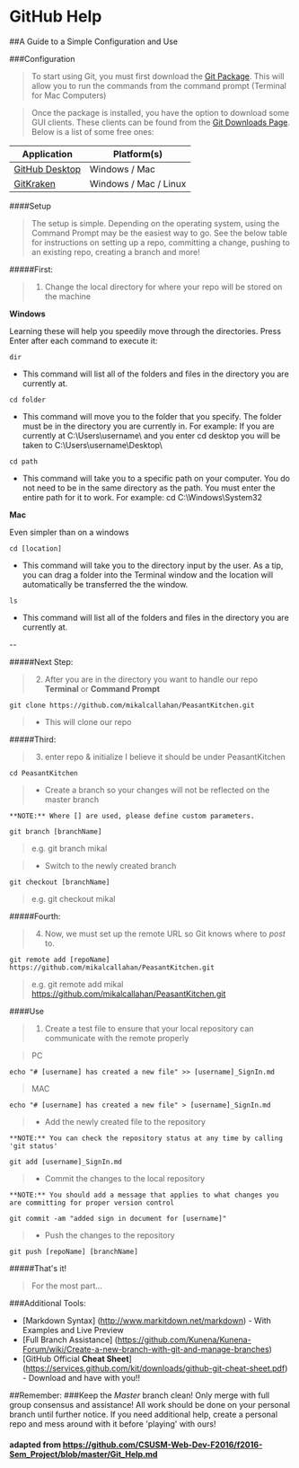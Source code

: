 GitHub Help
===========

##A Guide to a Simple Configuration and Use

###Configuration
> To start using Git, you must first download the [Git Package](https://git-scm.com/download). This will allow you to run the commands from the command prompt (Terminal for Mac Computers)

> Once the package is installed, you have the option to download some GUI clients. These clients can be found from the [Git Downloads Page](https://git-scm.com/downloads/guis). Below is a list of some free ones:

|Application	|	Platform(s)	|
|---|---|
|[GitHub Desktop](https://desktop.github.com/ )| Windows / Mac |
|[GitKraken](https://www.gitkraken.com/) | Windows / Mac / Linux |

####Setup
>The setup is simple. Depending on the operating system, using the Command Prompt may be the easiest way to go. See the below table for instructions on setting up a repo, committing a change, pushing to an existing repo, creating a branch and more!

#####First:
>1) Change the local directory for where your repo will be stored on the machine

**Windows**

Learning these will help you speedily move through the directories. Press Enter after each command to execute it:

	dir
>
- This command will list all of the folders and files in the directory you are currently at.
>

	cd folder
>
- This command will move you to the folder that you specify. The folder must be in the directory you are currently in. For example: If you are currently at C:\Users\username\ and you enter cd desktop you will be taken to C:\Users\username\Desktop\
>

	cd path
>
- This command will take you to a specific path on your computer. You do not need to be in the same directory as the path. You must enter the entire path for it to work. For example: cd C:\Windows\System32
>

**Mac**

Even simpler than on a windows

	cd [location]
>
- This command will take you to the directory input by the user. As a tip, you can drag a folder into the Terminal window and the location will automatically be transferred the the window.
>

	ls
>
- This command will list all of the folders and files in the directory you are currently at.

--

#####Next Step:
>2) After you are in the directory you want to handle our repo
 **Terminal** or **Command Prompt**

	git clone https://github.com/mikalcallahan/PeasantKitchen.git

>- This will clone our repo


#####Third:
>3) enter repo & initialize
>I believe it should be under PeasantKitchen

	cd PeasantKitchen

>- Create a branch so your changes will not be reflected on the master branch
>
	**NOTE:** Where [] are used, please define custom parameters.

	git branch [branchName]

>e.g. git branch mikal

>- Switch to the newly created branch

	git checkout [branchName]

>e.g. git checkout mikal

#####Fourth:
>4) Now, we must set up the remote URL so Git knows where to *post* to.

	git remote add [repoName] https://github.com/mikalcallahan/PeasantKitchen.git

>e.g. git remote add mikal https://github.com/mikalcallahan/PeasantKitchen.git

####Use
>1)	Create a test file to ensure that your local repository can communicate with the remote properly

>PC

	echo "# [username] has created a new file" >> [username]_SignIn.md

>MAC

	echo "# [username] has created a new file" > [username]_SignIn.md

>- Add the newly created file to the repository
>
	**NOTE:** You can check the repository status at any time by calling 'git status'

	git add [username]_SignIn.md

>- Commit the changes to the local repository
>
	**NOTE:** You should add a message that applies to what changes you are committing for proper version control

	git commit -am "added sign in document for [username]"

>- Push the changes to the repository

	git push [repoName] [branchName]

#####That's it!
>For the most part...

###Additional Tools:
- [Markdown Syntax] (http://www.markitdown.net/markdown) - With Examples and Live Preview
- [Full Branch Assistance] (https://github.com/Kunena/Kunena-Forum/wiki/Create-a-new-branch-with-git-and-manage-branches)
- [GitHub Official **Cheat Sheet**] (https://services.github.com/kit/downloads/github-git-cheat-sheet.pdf) - Download and have with you!!


##Remember:
###Keep the *Master* branch clean! Only merge with full group consensus and assistance!
All work should be done on your personal branch until further notice. If you need additional help, create a personal repo and mess around with it before 'playing' with ours!

#### adapted from https://github.com/CSUSM-Web-Dev-F2016/f2016-Sem_Project/blob/master/Git_Help.md
